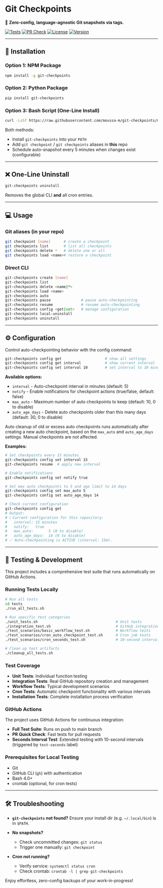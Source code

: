 # Git Checkpoints

🔄 **Zero-config, language-agnostic Git snapshots via tags.**

[![Tests](https://img.shields.io/github/actions/workflow/status/Moussa-M/git-checkpoints-public/test.yml?branch=main&label=Tests)](https://github.com/Moussa-M/git-checkpoints-public/actions/workflows/test.yml)
[![PR Check](https://img.shields.io/github/actions/workflow/status/Moussa-M/git-checkpoints-public/pr-check.yml?branch=main&label=PR%20Check)](https://github.com/Moussa-M/git-checkpoints-public/actions/workflows/pr-check.yml)
[![License](https://img.shields.io/github/license/Moussa-M/git-checkpoints-public)](LICENSE)
[![Version](https://img.shields.io/github/v/release/Moussa-M/git-checkpoints-public)](https://github.com/Moussa-M/git-checkpoints-public/releases)

---

## 🚀 Installation

### Option 1: NPM Package

```bash
npm install -g git-checkpoints
```

### Option 2: Python Package

```bash
pip install git-checkpoints
```

### Option 3: Bash Script (One-Line Install)

```bash
curl -LsSf https://raw.githubusercontent.com/moussa-m/git-checkpoints/main/install.sh | bash
```

Both methods:
* Install `git-checkpoints` into your `PATH`
* Add `git checkpoint` / `git checkpoints` aliases in **this** repo
* Schedule auto-snapshot every 5 minutes when changes exist (configurable)

---

## ❌ One-Line Uninstall

```bash
git-checkpoints uninstall
```

Removes the global CLI **and** all cron entries.

---

## 💻 Usage

### Git aliases (in your repo)

```bash
git checkpoint [name]      # create a checkpoint
git checkpoints list       # list all checkpoints
git checkpoints delete *   # delete one or all
git checkpoints load <name># restore a checkpoint
```

### Direct CLI

```bash
git-checkpoints create [name]
git-checkpoints list
git-checkpoints delete <name|*>
git-checkpoints load <name>
git-checkpoints auto
git-checkpoints pause              # pause auto-checkpointing
git-checkpoints resume             # resume auto-checkpointing
git-checkpoints config <get|set>   # manage configuration
git-checkpoints local-uninstall
git-checkpoints uninstall
```

---

## ⚙️ Configuration

Control auto-checkpointing behavior with the config command:

```bash
git-checkpoints config get                    # show all settings
git-checkpoints config get interval           # show current interval
git-checkpoints config set interval 10        # set interval to 10 minutes
```

**Available options:**
- `interval` - Auto-checkpoint interval in minutes (default: 5)
- `notify` - Enable notifications for checkpoint actions (true/false, default: false)
- `max_auto` - Maximum number of auto checkpoints to keep (default: 10, 0 to disable)
- `auto_age_days` - Delete auto checkpoints older than this many days (default: 30, 0 to disable)

Auto cleanup of old or excess auto checkpoints runs automatically after creating a new auto checkpoint, based on the `max_auto` and `auto_age_days` settings. Manual checkpoints are not affected.

**Examples:**
```bash
# Set checkpoints every 15 minutes
git-checkpoints config set interval 15
git-checkpoints resume  # apply new interval

# Enable notifications
git-checkpoints config set notify true

# Set max auto checkpoints to 5 and age limit to 14 days
git-checkpoints config set max_auto 5
git-checkpoints config set auto_age_days 14

# Check current configuration
git-checkpoints config get
# Output:
# ℹ️ Current configuration for this repository:
#   interval: 15 minutes
#   notify:   true
#   max_auto:       5 (0 to disable)
#   auto_age_days:  14 (0 to disable)
# ✅ Auto-checkpointing is ACTIVE (interval: 15m).
```

---

## 🧪 Testing & Development

This project includes a comprehensive test suite that runs automatically on GitHub Actions.

### Running Tests Locally

```bash
# Run all tests
cd tests
./run_all_tests.sh

# Run specific test categories
./unit_tests.sh                                    # Unit tests
./integration_test.sh                              # GitHub integration tests
./test_scenarios/basic_workflow_test.sh            # Workflow tests
./test_scenarios/cron_auto_checkpoint_test.sh      # Cron job tests
./test_scenarios/cron_seconds_test.sh              # 10-second interval tests

# Clean up test artifacts
./cleanup_all_tests.sh
```

### Test Coverage

- **Unit Tests**: Individual function testing
- **Integration Tests**: Real GitHub repository creation and management
- **Workflow Tests**: Typical development scenarios
- **Cron Tests**: Automatic checkpoint functionality with various intervals
- **Installation Tests**: Complete installation process verification

### GitHub Actions

The project uses GitHub Actions for continuous integration:

- **Full Test Suite**: Runs on push to main branch
- **PR Quick Check**: Fast tests for pull requests
- **Seconds Interval Test**: Extended testing with 10-second intervals (triggered by `test-seconds` label)

### Prerequisites for Local Testing

- Git
- GitHub CLI (`gh`) with authentication
- Bash 4.0+
- crontab (optional, for cron tests)

---

## 🛠 Troubleshooting

* **`git-checkpoints` not found?**
  Ensure your install dir (e.g. `~/.local/bin`) is in `$PATH`.
* **No snapshots?**

  * Check uncommitted changes: `git status`
  * Trigger one manually: `git checkpoint`
* **Cron not running?**

  * Verify service: `systemctl status cron`
  * Check crontab: `crontab -l | grep git-checkpoints`

Enjoy effortless, zero-config backups of your work-in-progress!